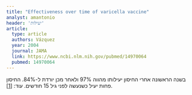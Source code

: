 ```yaml
---
title: "Effectiveness over time of varicella vaccine"
analyst: amantonio
header: 'יעילות'
article:
  type: article
  authors: Vázquez
  year: 2004
  journal: JAMA
  link: https://www.ncbi.nlm.nih.gov/pubmed/14970064
  pubmed: 14970064
---
```


בשנה הראשונה אחרי החיסון יעילותו מהווה 97% ולאחר מכן יורדת ל-84%. החיסון פחות יעיל כשנעשה לפני גיל 15 חודשים. עוד: [[1]](https://www.ncbi.nlm.nih.gov/pubmed/12897314).
